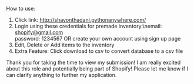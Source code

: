 How to use:

1. Click link: http://shavonthadani.pythonanywhere.com/
2. Login using these credentials for premade inventory:\nemail: shopify@gmail.com  
password: 1234567 
OR create your own account using sign up page
3. Edit, Delete or Add items to the inventory
4. Extra Feature: Click download to csv to convert database to a csv file

Thank you for taking the time to view my submission! I am really excited about this role and potentially being part of Shopify!
Please let me know if I can clarify anything to further my application.


